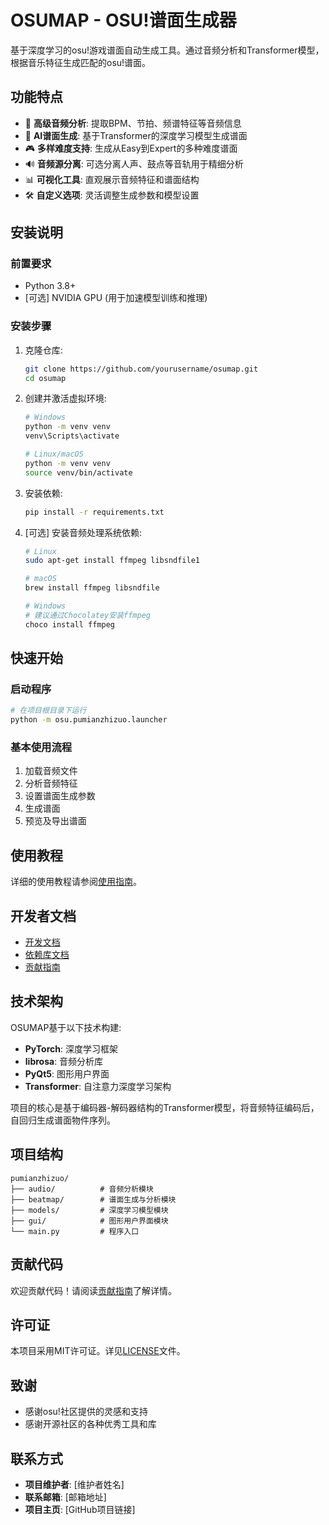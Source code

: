 # OSUMAP - OSU!谱面生成器

基于深度学习的osu!游戏谱面自动生成工具。通过音频分析和Transformer模型，根据音乐特征生成匹配的osu!谱面。

## 功能特点

- 🎵 **高级音频分析**: 提取BPM、节拍、频谱特征等音频信息
- 🤖 **AI谱面生成**: 基于Transformer的深度学习模型生成谱面
- 🎮 **多样难度支持**: 生成从Easy到Expert的多种难度谱面
- 🔊 **音频源分离**: 可选分离人声、鼓点等音轨用于精细分析
- 📊 **可视化工具**: 直观展示音频特征和谱面结构
- 🛠 **自定义选项**: 灵活调整生成参数和模型设置

## 安装说明

### 前置要求

- Python 3.8+
- [可选] NVIDIA GPU (用于加速模型训练和推理)

### 安装步骤

1. 克隆仓库:
   ```bash
   git clone https://github.com/yourusername/osumap.git
   cd osumap
   ```

2. 创建并激活虚拟环境:
   ```bash
   # Windows
   python -m venv venv
   venv\Scripts\activate

   # Linux/macOS
   python -m venv venv
   source venv/bin/activate
   ```

3. 安装依赖:
   ```bash
   pip install -r requirements.txt
   ```

4. [可选] 安装音频处理系统依赖:
   ```bash
   # Linux
   sudo apt-get install ffmpeg libsndfile1

   # macOS
   brew install ffmpeg libsndfile

   # Windows
   # 建议通过Chocolatey安装ffmpeg
   choco install ffmpeg
   ```

## 快速开始

### 启动程序

```bash
# 在项目根目录下运行
python -m osu.pumianzhizuo.launcher
```

### 基本使用流程

1. 加载音频文件
2. 分析音频特征
3. 设置谱面生成参数
4. 生成谱面
5. 预览及导出谱面

## 使用教程

详细的使用教程请参阅[使用指南](docs/使用指南.md)。

## 开发者文档

- [开发文档](docs/开发文档.md)
- [依赖库文档](docs/依赖库文档.md)
- [贡献指南](docs/贡献指南.md)

## 技术架构

OSUMAP基于以下技术构建:

- **PyTorch**: 深度学习框架
- **librosa**: 音频分析库
- **PyQt5**: 图形用户界面
- **Transformer**: 自注意力深度学习架构

项目的核心是基于编码器-解码器结构的Transformer模型，将音频特征编码后，自回归生成谱面物件序列。

## 项目结构

```
pumianzhizuo/
├── audio/          # 音频分析模块
├── beatmap/        # 谱面生成与分析模块
├── models/         # 深度学习模型模块
├── gui/            # 图形用户界面模块
└── main.py         # 程序入口
```

## 贡献代码

欢迎贡献代码！请阅读[贡献指南](docs/贡献指南.md)了解详情。

## 许可证

本项目采用MIT许可证。详见[LICENSE](LICENSE)文件。

## 致谢

- 感谢osu!社区提供的灵感和支持
- 感谢开源社区的各种优秀工具和库

## 联系方式

- **项目维护者**: [维护者姓名]
- **联系邮箱**: [邮箱地址]
- **项目主页**: [GitHub项目链接] 